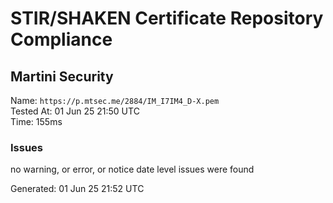 # STIR/SHAKEN Certificate Repository Compliance

## Martini Security

Name: `https://p.mtsec.me/2884/IM_I7IM4_D-X.pem`\
Tested At: 01 Jun 25 21:50 UTC\
Time: 155ms

### Issues

no warning, or error, or notice date level issues were found

Generated: 01 Jun 25 21:52 UTC